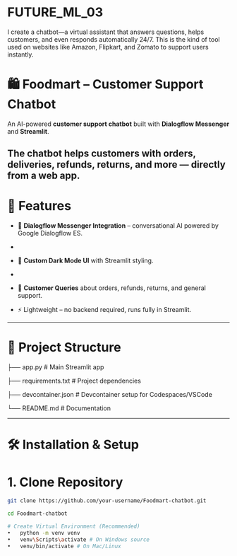 # FUTURE_ML_03
I create a chatbot—a virtual assistant that answers questions, helps customers, and even responds automatically 24/7. This is the kind of tool used on websites like Amazon, Flipkart, and Zomato to support users instantly.

# 🛍️ Foodmart – Customer Support Chatbot

An AI-powered **customer support chatbot** built with **Dialogflow Messenger** and **Streamlit**.  

The chatbot helps customers with **orders, deliveries, refunds, returns, and more** — directly from a web app.
---
# 🚀 Features
- 🤖 **Dialogflow Messenger Integration** – conversational AI powered by Google Dialogflow ES.
- 
- 🎨 **Custom Dark Mode UI** with Streamlit styling.
- 
- 💬 **Customer Queries** about orders, refunds, returns, and general support. 

- ⚡ Lightweight – no backend required, runs fully in Streamlit.
  
---
# 📂 Project Structure

├── app.py # Main Streamlit app

├── requirements.txt # Project dependencies

├── devcontainer.json # Devcontainer setup for Codespaces/VSCode

└── README.md # Documentation


---

# 🛠️ Installation & Setup

# 1. Clone Repository
```bash
git clone https://github.com/your-username/Foodmart-chatbot.git

cd Foodmart-chatbot

# Create Virtual Environment (Recommended) 
•	python -m venv venv 
•	venv\Scripts\activate # On Windows source 
•	venv/bin/activate # On Mac/Linux



